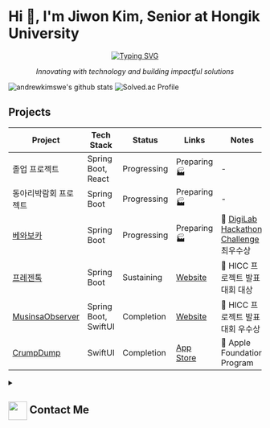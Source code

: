 # Hi 👋, I'm Jiwon Kim, Senior at Hongik University

<p align="center">
  <a href="https://github.com/DenverCoder1/readme-typing-svg">
    <img src="https://readme-typing-svg.demolab.com/?lines=Passionate%20about%20New%20Business&font=Fira%20Code&center=true&width=440&height=45&color=0078FF&vCenter=true&pause=1000&size=22" alt="Typing SVG" />
  </a>
</p>
<p align="center"><i>Innovating with technology and building impactful solutions</i></p>

![andrewkimswe's github stats](https://github-readme-stats.vercel.app/api?username=andrewkimswe&show_icons=true&theme=radical)
![Solved.ac Profile](http://mazassumnida.wtf/api/v2/generate_badge?boj=foundationprogram)

## Projects

| Project        | Tech Stack                | Status                                   | Links                                                                                  | Notes |
|----------------|---------------------------|------------------------------------------|---------------------------------------------------------------------------------------|-------|
| 졸업 프로젝트      | Spring Boot, React               | Progressing                               | Preparing 🏭 | - |
| 동아리박람회 프로젝트      | Spring Boot               | Progressing                               | Preparing 🏭 | - |
| [베와보카](https://github.com/DigiLabChallengeHackathon)       | Spring Boot               | Progressing                               | Preparing 🏭 | 🥈 [DigiLab Hackathon Challenge](https://digilab-hackathon.com/) 최우수상 |
| [프레젠톡](https://github.com/HongikComputerClub)       | Spring Boot               | Sustaining                               | [Website](https://presentalk.store/)  | 🥇 HICC 프로젝트 발표대회 대상 |
| [MusinsaObserver](https://github.com/MusinsaObserver) | Spring Boot, SwiftUI     | Completion  | [Website](https://musinsa-observer.store) | 🥉 HICC 프로젝트 발표대회 우수상 |
| [CrumpDump](https://github.com/AppleFoundationProgram)      | SwiftUI                  | Completion                                 | [App Store](https://apps.apple.com/kr/app/crumpdump/id6737130375) | 🍏 Apple Foundation Program |


<details>
  <summary><h2> <img align="center" src="https://github.com/andrewkimswe/andrewkimswe/blob/main/icons/Contact.gif" width="37"/> Contact Me</h2></summary>
  <p><i>You can reach out to me via:</i></p>
  <p>
    📫 <strong>andrewkimswe@gmail.com</strong>
    <br>
    <a href="https://www.linkedin.com/in/jiwon-kim-867334285/" target="blank"><img align="center" src="https://raw.githubusercontent.com/rahuldkjain/github-profile-readme-generator/master/src/images/icons/Social/linked-in-alt.svg" alt="jiwon kim" height="30" width="40" /></a>
  </p>
</details>
